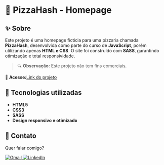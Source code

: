 # 🍕 PizzaHash - Homepage

## ✨ Sobre

Este projeto é uma homepage fictícia para uma pizzaria chamada **PizzaHash**, desenvolvida como parte do curso de **JavaScript**, porém utilizando apenas **HTML e CSS**. O site foi construído com **SASS**, garantindo otimização e total responsividade.

> 🔍 **Observação:** Este projeto não tem fins comerciais.

📌 **Acesse:**[Link do projeto](https://bright-bombolone-024860.netlify.app/)

## 🚀 Tecnologias utilizadas

-   **HTML5**
-   **CSS3**
-   **SASS**
-   **Design responsivo e otimizado**

## 💌 Contato

Quer falar comigo?

<p align="left">  
<a href="mailto:edsoncarvalhointuria@gmail.com" title="Gmail">  
  <img src="https://img.shields.io/badge/-Gmail-FF0000?style=flat-square&labelColor=FF0000&logo=gmail&logoColor=white" alt="Gmail"/>  
</a>  
<a href="https://br.linkedin.com/in/edson-carvalho-inturia-1442a0129" title="LinkedIn">  
  <img src="https://img.shields.io/badge/-LinkedIn-0e76a8?style=flat-square&logo=linkedin&logoColor=white" alt="LinkedIn"/>  
</a> 
</p>
